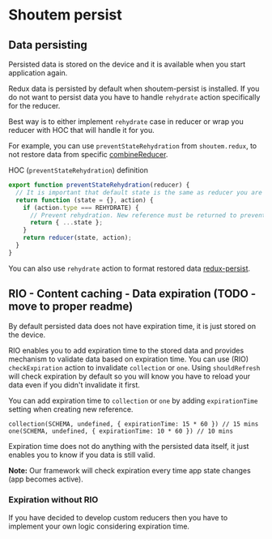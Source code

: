 # Shoutem persist

## Data persisting
Persisted data is stored on the device and it is available when you start application again.

Redux data is persisted by default when shoutem-persist is installed. If you do not 
want to persist data you have to handle `rehydrate` action specifically for the reducer.

Best way is to either implement `rehydrate` case in reducer or wrap you reducer with HOC
that will handle it for you. 

For example, you can use `preventStateRehydration` from `shoutem.redux`, to not restore
data from specific [combineReducer](http://redux.js.org/docs/api/combineReducers.html).

HOC (`preventStateRehydration`) definition
```javascript
export function preventStateRehydration(reducer) {
  // It is important that default state is the same as reducer you are wrapping
  return function (state = {}, action) {
    if (action.type === REHYDRATE) {
      // Prevent rehydration. New reference must be returned to prevent it.
      return { ...state };
    }
    return reducer(state, action);
  }
}
```

You can also use `rehydrate` action to format restored data [redux-persist](https://github.com/rt2zz/redux-persist). 

## RIO - Content caching - Data expiration (TODO - move to proper readme)
By default persisted data does not have expiration time, it is just stored on the device.

RIO enables you to add expiration time to the stored data and provides mechanism to validate data based 
on expiration time. You can use (RIO) `checkExpiration` action to invalidate `collection` or `one`. 
Using `shouldRefresh` will check expiration by default so you will know you have to reload your data even if
you didn't invalidate it first.

You can add expiration time to `collection` or `one` by adding `expirationTime` setting when creating new reference.

```
collection(SCHEMA, undefined, { expirationTime: 15 * 60 }) // 15 mins
one(SCHEMA, undefined, { expirationTime: 10 * 60 }) // 10 mins
```

Expiration time does not do anything with the persisted data itself, it just enables you to know if you data is still valid.

**Note:**
Our framework will check expiration every time app state changes (app becomes active).

### Expiration without RIO
If you have decided to develop custom reducers then you have to implement your own logic considering expiration time. 
